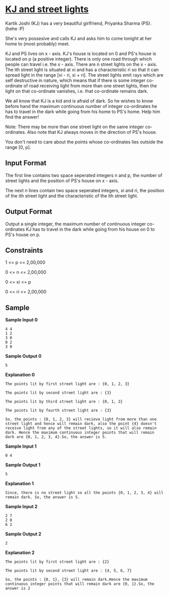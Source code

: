 # [KJ and street lights](https://www.hackerrank.com/contests/ab-yeh-kar-ke-dikhao/challenges/kj-and-street-lights)

Kartik Joshi (KJ) has a very beautiful girlfriend, Priyanka Sharma (PS). (hehe :P)

She's very possesive and calls KJ and asks him to come tonight at her home to (most probably) meet.

KJ and PS lives on x - axis. KJ's house is located on 0 and PS's house is located on p (a positive integer). There is only one road through which people can travel i.e. the x - axis. There are n street lights on the x - axis. The ith street light is situated at xi and has a characteristic ri so that it can spread light in the range [xi - ri, xi + ri]. The street lights emit rays which are self destructive in nature, which means that if there is some integer co-ordinate of road receiving light from more than one street lights, then the light on that co-ordinate vanishes, i.e. that co-ordinate remains dark.

We all know that KJ is a kid and is afraid of dark. So he wishes to know before hand the maximum continuous number of integer co-ordinates he has to travel in the dark while going from his home to PS's home. Help him find the answer!

Note: There may be more than one street light on the same integer co-ordinates. Also note that KJ always moves in the direction of PS's house.

You don't need to care about the points whose co-ordinates lies outside the range [0, p].

## Input Format

The first line contains two space seperated integers n and p, the number of street lights and the position of PS's house on x - axis.

The next n lines contain two space seperated integers, xi and ri, the position of the ith street light and the characteristic of the ith street light.

## Output Format

Output a single integer, the maximum number of continuous integer co-ordinates KJ has to travel in the dark while going from his house on 0 to PS's house on p.

## Constraints

1 <= p <= 2,00,000

0 <= n <= 2,00,000

0 <= xi <= p

0 <= ri <= 2,00,000

## Sample

**Sample Input 0**

```
4 4
1 2
3 0
0 2
3 0
```

**Sample Output 0**

```
5
```

**Explanation 0**

```
The points lit by first street light are : {0, 1, 2, 3}

The points lit by second street light are : {3}

The points lit by third street light are : {0, 1, 2}

The points lit by fourth street light are : {3}

So, the points : {0, 1, 2, 3} will recieve light from more than one street light and hence will remain dark, also the point {4} doesn't receive light from any of the street lights, so it will also remain dark. Hence the maximum continuous integer points that will remain dark are {0, 1, 2, 3, 4}.So, the answer is 5.
```

**Sample Input 1**

```
0 4
```

**Sample Output 1**

```
5
```

**Explanation 1**

```
Since, there is no street light so all the points {0, 1, 2, 3, 4} will remain dark. So, the answer is 5.
```

**Sample Input 2**

```
2 7
2 0
6 2
```

**Sample Output 2**

```
2
```

**Explanation 2**

```
The points lit by first street light are : {2}

The points lit by second street light are : {4, 5, 6, 7}

So, the points : {0, 1}, {3} will remain dark.Hence the maximum continuous integer points that will remain dark are {0, 1}.So, the answer is 2
```
